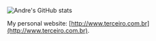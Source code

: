 ![Andre's GitHub stats](https://github-readme-stats.vercel.app/api?username=andreterceiro&show_icons=true&theme=radical&hide=commits)

My personal website: [http://www.terceiro.com.br](http://www.terceiro.com.br).
